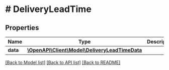 # # DeliveryLeadTime

## Properties

Name | Type | Description | Notes
------------ | ------------- | ------------- | -------------
**data** | [**\OpenAPI\Client\Model\DeliveryLeadTimeData**](DeliveryLeadTimeData.md) |  |

[[Back to Model list]](../../README.md#models) [[Back to API list]](../../README.md#endpoints) [[Back to README]](../../README.md)
